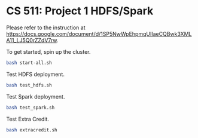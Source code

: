 # CS 511: Project 1 HDFS/Spark

Please refer to the instruction at https://docs.google.com/document/d/1SP5NwWpEhpmqUIIaeCQBwk3XMLA11_LJ5Q0rZZdV7rw.

To get started, spin up the cluster.
```bash
bash start-all.sh
```

Test HDFS deployment.
```bash
bash test_hdfs.sh
```

Test Spark deployment.
```bash
bash test_spark.sh
```

Test Extra Credit.
```bash
bash extracredit.sh
```